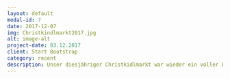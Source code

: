 ```yaml
---
layout: default
modal-id: 7
date: 2017-12-07
img: Christkindlmarkt2017.jpg
alt: image-alt
project-date: 03.12.2017
client: Start Bootstrap
category: recent
description: Unser diesjähriger Christkidlmarkt war wieder ein voller Erfolg. Durch den Verkauf von Crêpes, Waffeln, Kinderpunsch und Schokoobst konnten wir Spenden für einen guten Zweck sammeln. Hmm lecker!
---
```

